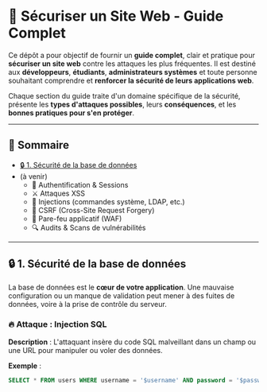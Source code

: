# 🔐 Sécuriser un Site Web - Guide Complet

Ce dépôt a pour objectif de fournir un **guide complet**, clair et pratique pour **sécuriser un site web** contre les attaques les plus fréquentes. Il est destiné aux **développeurs**, **étudiants**, **administrateurs systèmes** et toute personne souhaitant comprendre et **renforcer la sécurité de leurs applications web**.

Chaque section du guide traite d'un domaine spécifique de la sécurité, présente les **types d'attaques possibles**, leurs **conséquences**, et les **bonnes pratiques pour s'en protéger**.

---

## 📁 Sommaire

- [🔒 1. Sécurité de la base de données](#-1-sécurité-de-la-base-de-données)
- (à venir)
  - 🔐 Authentification & Sessions
  - ⚔️ Attaques XSS
  - 🧪 Injections (commandes système, LDAP, etc.)
  - 🔗 CSRF (Cross-Site Request Forgery)
  - 🧱 Pare-feu applicatif (WAF)
  - 🔍 Audits & Scans de vulnérabilités

---

## 🔒 1. Sécurité de la base de données

La base de données est le **cœur de votre application**. Une mauvaise configuration ou un manque de validation peut mener à des fuites de données, voire à la prise de contrôle du serveur.

### 🔥 Attaque : Injection SQL

**Description** : L'attaquant insère du code SQL malveillant dans un champ ou une URL pour manipuler ou voler des données.

**Exemple** :
```sql
SELECT * FROM users WHERE username = '$username' AND password = '$password';
